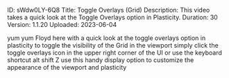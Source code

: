 ID: sWdw0LY-6Q8
Title: Toggle Overlays (Grid)
Description: This video takes a quick look at the Toggle Overlays option in Plasticity.
Duration: 30
Version: 1.1.20
Uploaded: 2023-06-04

yum yum Floyd here with a quick look at
the toggle overlays option in plasticity
to toggle the visibility of the Grid in
the viewport simply click the toggle
overlays icon in the upper right corner
of the UI or use the keyboard shortcut
alt shift Z use this handy display
option to customize the appearance of
the viewport and plasticity